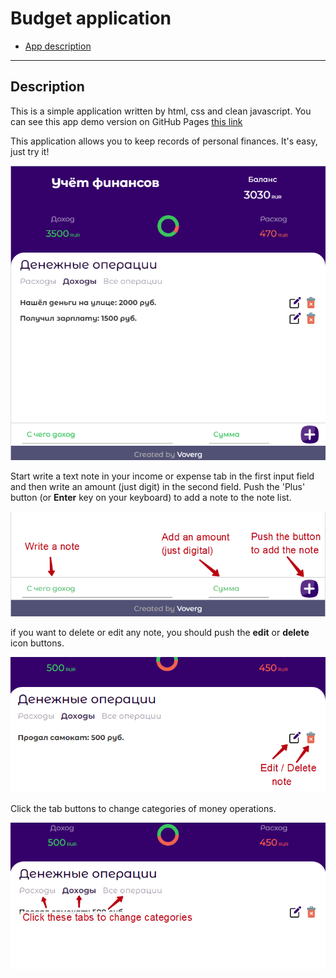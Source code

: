 # <a name='nav'>Budget application</a>

- [App description](#description)

---

## <a name='description'>Description</a>

This is a simple application written by html, css and clean javascript. You can see this app demo version on GitHub Pages [this link](https://voverg.github.io/js-apps/budget/ 'Look budget demo')

This application allows you to keep records of personal finances. It's easy, just try it!

![](img/social_budget_large_screenshot.png)

Start write a text note in your income or expense tab in the first input field and then write an amount (just digit) in the second field. Push the 'Plus' button (or **Enter** key on your keyboard)  to add a note to the note list.

![](img/budget_inputs_screenshot.png)

if you want to delete or edit any note, you should push the **edit** or **delete** icon buttons.

![](img/budget_edit_delete_screenshot.png)

Click the tab buttons to change categories of money operations.

![](img/budget_categories_screenshot.png)


